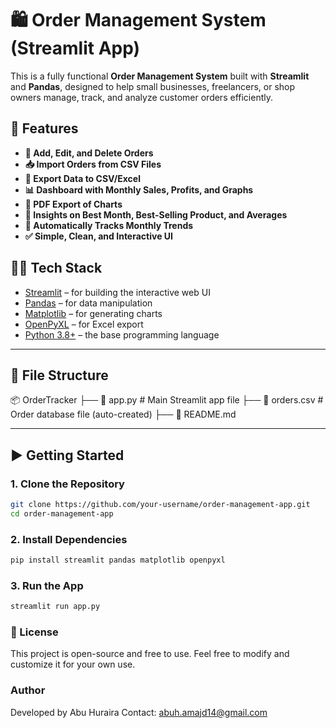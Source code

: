 # 🛍️ Order Management System (Streamlit App)

This is a fully functional **Order Management System** built with **Streamlit** and **Pandas**, designed to help small businesses, freelancers, or shop owners manage, track, and analyze customer orders efficiently.

## 🚀 Features

- **📝 Add, Edit, and Delete Orders**
- **📥 Import Orders from CSV Files**
- **📂 Export Data to CSV/Excel**
- **📊 Dashboard with Monthly Sales, Profits, and Graphs**
- **📄 PDF Export of Charts**
- **📌 Insights on Best Month, Best-Selling Product, and Averages**
- **📅 Automatically Tracks Monthly Trends**
- **✅ Simple, Clean, and Interactive UI**


## 🧑‍💻 Tech Stack

- [Streamlit](https://streamlit.io/) – for building the interactive web UI
- [Pandas](https://pandas.pydata.org/) – for data manipulation
- [Matplotlib](https://matplotlib.org/) – for generating charts
- [OpenPyXL](https://openpyxl.readthedocs.io/) – for Excel export
- [Python 3.8+](https://www.python.org/) – the base programming language

---

## 📂 File Structure
  📦 OrderTracker
  ├── 📄 app.py # Main Streamlit app file
  ├── 📄 orders.csv # Order database file (auto-created)
  ├── 📄 README.md

---

## ▶️ Getting Started

### 1. Clone the Repository

```bash
git clone https://github.com/your-username/order-management-app.git
cd order-management-app
```

### 2. Install Dependencies
```bash
pip install streamlit pandas matplotlib openpyxl
```

### 3. Run the App
```bash
streamlit run app.py
```

### 📝 License
This project is open-source and free to use. Feel free to modify and customize it for your own use.

### Author
Developed by Abu Huraira
Contact: abuh.amajd14@gmail.com

